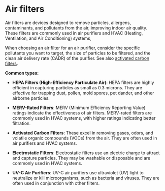 # Air filters

Air filters are devices designed to remove particles, allergens, contaminants, and pollutants from the air, improving indoor air quality. These filters are commonly used in air purifiers and HVAC (Heating, Ventilation, and Air Conditioning) systems,

When choosing an air filter for an air purifier, consider the specific pollutants you want to target, the size of particles to be filtered, and the clean air delivery rate (CADR) of the purifier. See also [activated carbon filters](../activated-carbon-filters/).

**Common types:**

* **HEPA Filters (High-Efficiency Particulate Air)**: HEPA filters are highly efficient in capturing particles as small as 0.3 microns. They are effective for trapping dust, pollen, mold spores, pet dander, and other airborne particles.

* **MERV-Rated Filters**: MERV (Minimum Efficiency Reporting Value) ratings indicate the effectiveness of air filters. MERV-rated filters are commonly used in HVAC systems, with higher ratings indicating better filtration.

* **Activated Carbon Filters**: These excel in removing gases, odors, and volatile organic compounds (VOCs) from the air. They are often used in air purifiers and HVAC systems.

* **Electrostatic Filters**: Electrostatic filters use an electric charge to attract and capture particles. They may be washable or disposable and are commonly used in HVAC systems.

* **UV-C Air Purifiers**: UV-C air purifiers use ultraviolet (UV) light to neutralize or kill microorganisms, such as bacteria and viruses. They are often used in conjunction with other filters.
